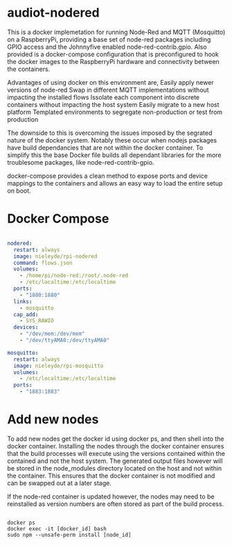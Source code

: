 # audiot-nodered
This is a docker implemetation for running Node-Red and MQTT (Mosquitto) on a RaspberryPi, providing a base set of node-red packages including GPIO access and the Johnnyfive enabled node-red-contrib.gpio. Also provided is a docker-compose configuration that is preconfigured to hook the docker images to the RaspberryPi hardware and connectivity between the containers. 

Advantages of using docker on this environment are,
  Easily apply newer versions of node-red
  Swap in different MQTT implementations without impacting the installed flows
  Issolate each component into discrete containers without impacting the host system
  Easily migrate to a new host platform
  Templated environments to segregate non-production or test from production

The downside to this is overcoming the issues imposed by the segrated nature of the docker system. Notably these occur when nodejs packages have build dependancies that are not within the docker container. To simplify this the base Docker file builds all dependant libraries for the more troublesome packages, like node-red-contrib-gpio.  

docker-compose provides a clean method to expose ports and device mappings to the containers and allows an easy way to load the entire setup on boot.

# Docker Compose
```YAML

nodered:
  restart: always
  image: nieleyde/rpi-nodered
  command: flows.json
  volumes:
    - /home/pi/node-red:/root/.node-red
    - /etc/localtime:/etc/localtime
  ports: 
    - "1880:1880"
  links:
    - mosquitto
  cap_add:
    - SYS_RAWIO
  devices:
    - "/dev/mem:/dev/mem"
    - "/dev/ttyAMA0:/dev/ttyAMA0"

mosquitto:
  restart: always
  image: nieleyde/rpi-mosquitto
  volumes:
    - /etc/localtime:/etc/localtime
  ports:
    - "1883:1883"
```

# Add new nodes
To add new nodes get the docker id using docker ps, and then shell into the docker container.
Installing the nodes through the docker container ensures that the build processes will execute using the versions contained within the contained and not the host system. The generated output files however will be stored in the node_modules directory located on the host and not within the container. This ensures that the docker container is not modified and can be swapped out at a later stage.

If the node-red container is updated however, the nodes may need to be reinstalled as version numbers are often stored as part of the build process.

```Shell

docker ps
docker exec -it [docker_id] bash
sudo npm --unsafe-perm install [node_id]
```
